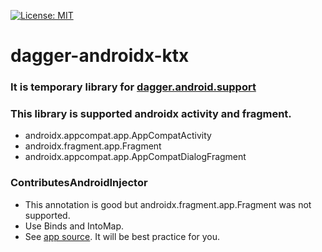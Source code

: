 [![License: MIT](https://img.shields.io/badge/License-MIT-yellow.svg)](https://opensource.org/licenses/MIT)

# dagger-androidx-ktx

### It is temporary library for [dagger.android.support](https://github.com/google/dagger/tree/master/java/dagger/android/support)

### This library is supported androidx activity and fragment.
- androidx.appcompat.app.AppCompatActivity
- androidx.fragment.app.Fragment
- androidx.appcompat.app.AppCompatDialogFragment

### ContributesAndroidInjector
- This annotation is good but androidx.fragment.app.Fragment was not supported.
- Use Binds and IntoMap.
- See [app source](https://github.com/flight95/dagger-androidx-ktx/tree/master/app). It will be best practice for you.
